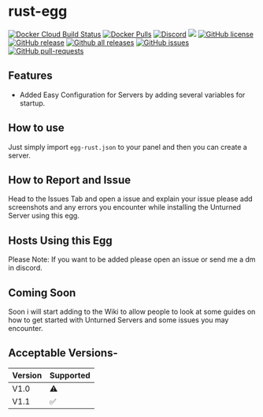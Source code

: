 ﻿# rust-egg
[![Docker Cloud Build Status](https://img.shields.io/docker/cloud/build/griffindor30/rust-egg.svg?style=flat)](https://hub.docker.com/r/griffindor30/rust-egg)
[![Docker Pulls](https://img.shields.io/docker/pulls/griffindor30/rust-egg.svg?style=flat)](https://hub.docker.com/r/griffindor30/rust-egg-egg)
[![Discord](https://img.shields.io/discord/328932413428465674)](https://discord.gg/BbnkdtX)
![](https://img.shields.io/badge/status-prod-informational)
[![GitHub license](https://img.shields.io/github/license/GriffindorsDevelopment/rust-egg)](https://github.com/GriffindorsDevelopment/rust-egg/StrapDown.js/blob/master/LICENSE)
[![GitHub release](https://img.shields.io/github/release/GriffindorsDevelopment/rust-egg)](https://GitHub.com/GriffindorsDevelopment/rust-egg/releases/)
[![Github all releases](https://img.shields.io/github/downloads/GriffindorsDevelopment/rust-egg/total.svg)](https://GitHub.com/GriffindorsDevelopment/rust-egg/releases/)
[![GitHub issues](https://img.shields.io/github/issues/GriffindorsDevelopment/rust-egg)](https://GitHub.com/GriffindorsDevelopment/rust-egg/issues/)
[![GitHub pull-requests](https://img.shields.io/github/issues-pr/GriffindorsDevelopment/rust-egg)](https://GitHub.com/GriffindorsDevelopment/rust-egg/StrapDown.js/pull/)

## Features
- Added Easy Configuration for Servers by adding several variables for startup.

## How to use
Just simply import `egg-rust.json` to your panel and then you can create a server.

## How to Report and Issue
Head to the Issues Tab and open a issue and explain your issue please add screenshots and any errors you encounter while installing the Unturned Server using this egg.


## Hosts Using this Egg
Please Note: If you want to be added please open an issue or send me a dm in discord.

## Coming Soon
Soon i will start adding to the Wiki to allow people to look at some guides on how to get started with Unturned Servers and some issues you may encounter.

## Acceptable Versions-
Version | Supported
------------ | -------------
V1.0 |⚠
V1.1 |✅